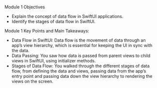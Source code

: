 Module 1 Objectives
* Explain the concept of data flow in SwiftUI applications.
* Identify the stages of data flow in SwiftUI.

Module 1 Key Points and Main Takeaways:
* Data Flow in SwiftUI: Data flow is the movement of data through an app’s view hierarchy, which is essential for keeping the UI in sync with the data.
* Data Passing: You saw how data is passed from parent views to child views in SwiftUI, using initializer methods.
* Stages of Data Flow: You walked through the different stages of data flow, from defining the data and views, passing data from the app’s entry point and passing data down the view hierarchy to rendering the views on the screen.
